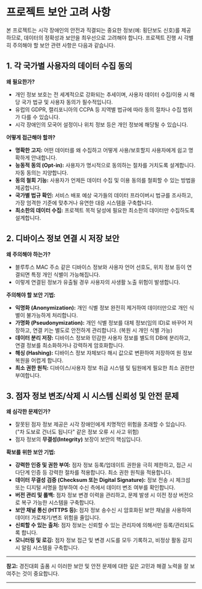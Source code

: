 # 프로젝트 보안 고려 사항

본 프로젝트는 시각 장애인의 안전과 직결되는 중요한 정보(예: 횡단보도 신호)를 제공하므로, 데이터의 정확성과 보안을 최우선으로 고려해야 합니다. 프로젝트 진행 시 각별히 주의해야 할 보안 관련 사항은 다음과 같습니다.

## 1. 각 국가별 사용자의 데이터 수집 동의

**왜 필요한가?**

* 개인 정보 보호는 전 세계적으로 강화되는 추세이며, 사용자 데이터 수집/이용 시 해당 국가 법규 및 사용자 동의가 필수적입니다.
* 유럽의 GDPR, 캘리포니아의 CCPA 등 지역별 법규에 따라 동의 절차나 수집 범위가 다를 수 있습니다.
* 시각 장애인의 모국어 설정이나 위치 정보 등은 개인 정보에 해당될 수 있습니다.

**어떻게 접근해야 할까?**

* **명확한 고지:** 어떤 데이터를 왜 수집하고 어떻게 사용/보호할지 사용자에게 쉽고 명확하게 안내합니다.
* **능동적 동의 (Opt-in):** 사용자가 명시적으로 동의하는 절차를 거치도록 설계합니다. 자동 동의는 지양합니다.
* **동의 철회 기능:** 사용자가 언제든 데이터 수집 및 이용 동의를 철회할 수 있는 방법을 제공합니다.
* **국가별 법규 확인:** 서비스 배포 예상 국가들의 데이터 프라이버시 법규를 조사하고, 가장 엄격한 기준에 맞추거나 유연한 대응 시스템을 구축합니다.
* **최소한의 데이터 수집:** 프로젝트 목적 달성에 필요한 최소한의 데이터만 수집하도록 설계합니다.

## 2. 디바이스 정보 연결 시 저장 보안

**왜 주의해야 하는가?**

* 블루투스 MAC 주소 같은 디바이스 정보와 사용자 언어 선호도, 위치 정보 등이 연결되면 특정 개인 식별이 가능해집니다.
* 이렇게 연결된 정보가 유출될 경우 사용자의 사생활 노출 위험이 발생합니다.

**주의해야 할 보안 기법:**

* **익명화 (Anonymization):** 개인 식별 정보 완전히 제거하여 데이터만으로 개인 식별이 불가능하게 처리합니다.
* **가명화 (Pseudonymization):** 개인 식별 정보를 대체 정보(임의 ID)로 바꾸어 저장하고, 연결 키는 별도로 안전하게 관리합니다. (복원 시 개인 식별 가능)
* **데이터 분리 저장:** 디바이스 정보와 민감한 사용자 정보를 별도의 DB에 분리하고, 연결 정보를 최소화하거나 강력하게 암호화합니다.
* **해싱 (Hashing):** 디바이스 정보 자체보다 해시 값으로 변환하여 저장하여 원 정보 복원을 어렵게 합니다.
* **최소 권한 원칙:** 디바이스/사용자 정보 취급 시스템 및 팀원에게 필요한 최소 권한만 부여합니다.

## 3. 점자 정보 변조/삭제 시 시스템 신뢰성 및 안전 문제

**왜 심각한 문제인가?**

* 잘못된 점자 정보 제공은 시각 장애인에게 치명적인 위험을 초래할 수 있습니다. ("차 도보로 건너도 됩니다" 같은 정보 오류 시 사고 위험)
* 점자 정보의 **무결성(Integrity)** 보장이 보안의 핵심입니다.

**확보를 위한 보안 기법:**

* **강력한 인증 및 권한 부여:** 점자 정보 등록/업데이트 권한을 극히 제한하고, 접근 시 다단계 인증 등 강력한 절차를 적용합니다. 최소 권한 원칙을 적용합니다.
* **데이터 무결성 검증 (Checksum 또는 Digital Signature):** 정보 전송 시 체크섬 또는 디지털 서명을 첨부하여 수신 측에서 데이터 변조 여부를 확인합니다.
* **버전 관리 및 롤백:** 점자 정보 변경 이력을 관리하고, 문제 발생 시 이전 정상 버전으로 복구 가능한 시스템을 구축합니다.
* **보안 채널 통신 (HTTPS 등):** 점자 정보 송수신 시 암호화된 보안 채널을 사용하여 데이터 가로채기/변조 위험을 줄입니다.
* **신뢰할 수 있는 출처:** 점자 정보는 신뢰할 수 있는 관리자에 의해서만 등록/관리되도록 합니다.
* **모니터링 및 로깅:** 점자 정보 접근 및 변경 시도를 모두 기록하고, 비정상 활동 감지 시 알림 시스템을 구축합니다.

---

**참고:** 경진대회 출품 시 이러한 보안 및 안전 문제에 대한 깊은 고민과 해결 노력을 잘 보여주는 것이 중요합니다.

---
